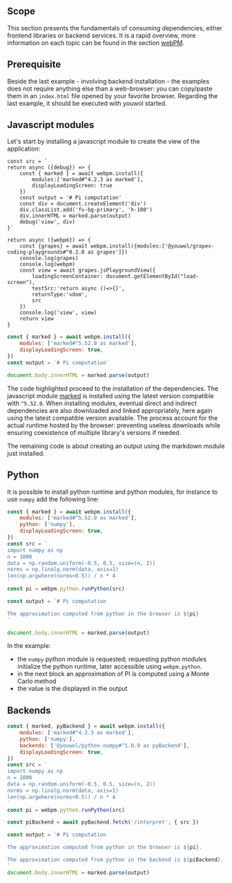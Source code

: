 ## Scope

This section presents the fundamentals of consuming dependencies, either frontend libraries or backend services.
It is a rapid overview, more information on each topic can be found in the section [webPM](../how-to/webpm.md).

## Prerequisite

Beside the last example - involving backend installation - the examples does not require anything else than
a web-browser: you can copy/paste them in an `index.html` file opened by your favorite browser.
Regarding the last example, it should be executed with youwol started.

## Javascript modules

Let's start by installing a javascript module to create the view of the application:

<div id="load-screen"></div>

```custom-view
const src = `
return async ({debug}) => {
    const { marked } = await webpm.install({
        modules:['marked#^4.2.3 as marked'],
        displayLoadingScreen: true
    })
    const output = '# Pi computation'
    const div = document.createElement('div')
    div.classList.add('fv-bg-primary', 'h-100')
    div.innerHTML = marked.parse(output)
    debug('view', div)
}`

return async ({webpm}) => {
    const {grapes} = await webpm.install({modules:['@youwol/grapes-coding-playgrounds#^0.2.0 as grapes']})
    console.log(grapes)
    console.log(webpm)
    const view = await grapes.jsPlaygroundView({
        loadingScreenContainer: document.getElementById("load-screen"),
        testSrc:'return async ()=>{}',
        returnType:'vdom',
        src
    })
    console.log('view', view)
    return view
}
```

```javascript hl_lines="1-4"
const { marked } = await webpm.install({
    modules: ['marked#^5.52.0 as marked'],
    displayLoadingScreen: true,
})
const output = `# Pi computation`

document.body.innerHTML = marked.parse(output)
```

The code highlighted proceed to the installation of the dependencies.
The javascript module <a href='https://www.npmjs.com/package/marked' >marked</a> is installed using the latest
version compatible with `^5.52.0`.
When installing modules, eventual direct and indirect dependencies are also downloaded and linked appropriately,
here again using the latest compatible version available.
The process account for the actual runtime hosted by the browser: preventing useless downloads while ensuring
coexistence of multiple library's versions if needed.

The remaining code is about creating an output using the markdown module just installed.

## Python

It is possible to install python runtime and python modules, for instance to use `numpy` add the following line:

```javascript hl_lines="3 6-13 16-17"
const { marked } = await webpm.install({
    modules: ['marked#^5.52.0 as marked'],
    python: ['numpy'],
    displayLoadingScreen: true,
})
const src = `
import numpy as np
n = 1000
data = np.random.uniform(-0.5, 0.5, size=(n, 2))
norms = np.linalg.norm(data, axis=1)
len(np.argwhere(norms<0.5)) / n * 4
`
const pi = webpm.python.runPython(src)

const output = `# Pi computation

The approximation computed from python in the browser is ${pi}
`

document.body.innerHTML = marked.parse(output)
```

In the example:

-   the `numpy` python module is requested; requesting python modules initialize the python runtime, later accessible
    using `webpm.python`.
-   in the next block an approximation of PI is computed using a Monte Carlo method
-   the value is the displayed in the output

## Backends

<div id="a"></div>

```javascript hl_lines="4 16 21-22"
const { marked, pyBackend } = await webpm.install({
    modules: ['marked#^4.2.3 as marked'],
    python: ['numpy'],
    backends: ['@youwol/python-numpy#^1.0.0 as pyBackend'],
    displayLoadingScreen: true,
})
const src = `
import numpy as np
n = 1000
data = np.random.uniform(-0.5, 0.5, size=(n, 2))
norms = np.linalg.norm(data, axis=1)
len(np.argwhere(norms<0.5)) / n * 4
`
const pi = webpm.python.runPython(src)

const piBackend = await pyBackend.fetch('/interpret', { src })

const output = `# Pi computation

The approximation computed from python in the browser is ${pi}.

The approximation computed from python in the backend is ${piBackend}.
`
document.body.innerHTML = marked.parse(output)
```
